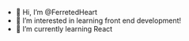 - 👋 Hi, I’m @FerretedHeart
- 👀 I’m interested in learning front end development!
- 🌱 I’m currently learning React

<!---
FerretedHeart/FerretedHeart is a ✨ special ✨ repository because its `README.md` (this file) appears on your GitHub profile.
You can click the Preview link to take a look at your changes.
--->
